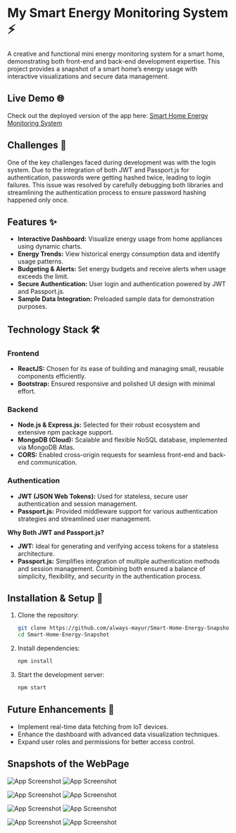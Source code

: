 # My Smart Energy Monitoring System ⚡️

A creative and functional mini energy monitoring system for a smart home, demonstrating both front-end and back-end development expertise. This project provides a snapshot of a smart home’s energy usage with interactive visualizations and secure data management.

## Live Demo 🌐
Check out the deployed version of the app here: [Smart Home Energy Monitoring System](https://my-smart-energy-monitoring-system-1.onrender.com)

## Challenges 🧠
One of the key challenges faced during development was with the login system. Due to the integration of both JWT and Passport.js for authentication, passwords were getting hashed twice, leading to login failures. This issue was resolved by carefully debugging both libraries and streamlining the authentication process to ensure password hashing happened only once.

## Features ✨
- **Interactive Dashboard:** Visualize energy usage from home appliances using dynamic charts.
- **Energy Trends:** View historical energy consumption data and identify usage patterns.
- **Budgeting & Alerts:** Set energy budgets and receive alerts when usage exceeds the limit.
- **Secure Authentication:** User login and authentication powered by JWT and Passport.js.
- **Sample Data Integration:** Preloaded sample data for demonstration purposes.

## Technology Stack 🛠️
### Frontend
- **ReactJS:** Chosen for its ease of building and managing small, reusable components efficiently.
- **Bootstrap:** Ensured responsive and polished UI design with minimal effort.

### Backend
- **Node.js & Express.js:** Selected for their robust ecosystem and extensive npm package support.
- **MongoDB (Cloud):** Scalable and flexible NoSQL database, implemented via MongoDB Atlas.
- **CORS:** Enabled cross-origin requests for seamless front-end and back-end communication.

### Authentication
- **JWT (JSON Web Tokens):** Used for stateless, secure user authentication and session management.
- **Passport.js:** Provided middleware support for various authentication strategies and streamlined user management.

**Why Both JWT and Passport.js?**
- **JWT:** Ideal for generating and verifying access tokens for a stateless architecture.
- **Passport.js:** Simplifies integration of multiple authentication methods and session management.
Combining both ensured a balance of simplicity, flexibility, and security in the authentication process.

## Installation & Setup 🚀
1. Clone the repository:
   ```bash
   git clone https://github.com/always-mayur/Smart-Home-Energy-Snapshot.git
   cd Smart-Home-Energy-Snapshot
   ```
2. Install dependencies:
   ```bash
   npm install
   ```
3. Start the development server:
   ```bash
   npm start
   ```

## Future Enhancements 🌱
- Implement real-time data fetching from IoT devices.
- Enhance the dashboard with advanced data visualization techniques.
- Expand user roles and permissions for better access control.

## Snapshots of the WebPage

![App Screenshot](https://github.com/always-mayur/My-Smart-Energy-Monitoring-System/blob/main/client/public/Screenshot%20(108).png?raw=true)
![App Screenshot](https://github.com/always-mayur/My-Smart-Energy-Monitoring-System/blob/main/client/public/Screenshot%20(115).png?raw=true)

![App Screenshot](https://github.com/always-mayur/My-Smart-Energy-Monitoring-System/blob/main/client/public/Screenshot%20(109).png?raw=true)
![App Screenshot](https://github.com/always-mayur/My-Smart-Energy-Monitoring-System/blob/main/client/public/Screenshot%20(110).png?raw=true)

![App Screenshot](https://github.com/always-mayur/My-Smart-Energy-Monitoring-System/blob/main/client/public/Screenshot%20(111).png?raw=true)
![App Screenshot](https://github.com/always-mayur/My-Smart-Energy-Monitoring-System/blob/main/client/public/Screenshot%20(112).png?raw=true)

![App Screenshot](https://github.com/always-mayur/My-Smart-Energy-Monitoring-System/blob/main/client/public/Screenshot%20(113).png?raw=true)
![App Screenshot](https://github.com/always-mayur/My-Smart-Energy-Monitoring-System/blob/main/client/public/Screenshot%20(114).png?raw=true)




